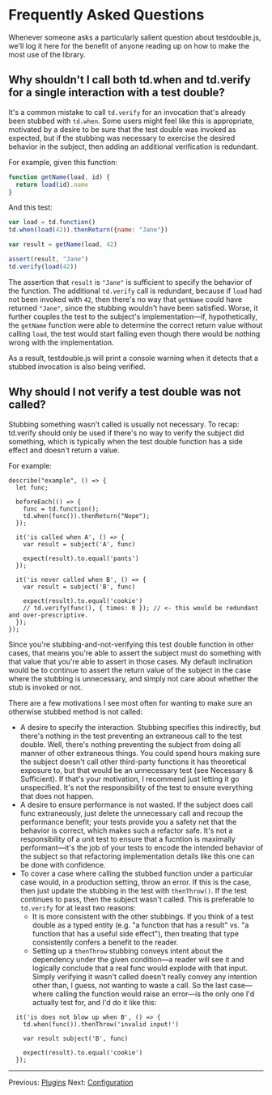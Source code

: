 # Frequently Asked Questions

Whenever someone asks a particularly salient question about testdouble.js, we'll
log it here for the benefit of anyone reading up on how to make the most use of
the library.

## Why shouldn't I call both td.when and td.verify for a single interaction with a test double?

It's a common mistake to call `td.verify` for an invocation that's already been
stubbed with `td.when`. Some users might feel like this is appropriate,
motivated by a desire to be sure that the test double was invoked as expected,
but if the stubbing was necessary to exercise the desired behavior in the
subject, then adding an additional verification is redundant.

For example, given this function:

``` js
function getName(load, id) {
  return load(id).name
}
```

And this test:

``` js
var load = td.function()
td.when(load(42)).thenReturn({name: "Jane"})

var result = getName(load, 42)

assert(result, "Jane")
td.verify(load(42))
```

The assertion that `result` is `"Jane"` is sufficient to specify the behavior
of the function. The additional `td.verify` call is redundant, because if `load`
had not been invoked with `42`, then there's no way that `getName` could have
returned `"Jane"`, since the stubbing wouldn't have been satisfied. Worse, it
further couples the test to the subject's implementation—if, hypothetically, the
`getName` function were able to determine the correct return value without
calling `load`, the test would start failing even though there would
be nothing wrong with the implementation.

As a result, testdouble.js will print a console warning when it detects that
a stubbed invocation is also being verified.

## Why should I not verify a test double was not called?

Stubbing something wasn't called is usually not necessary. To recap: td.verify should only be used if there's no way to verify the subject did something, which is typically when the test double function has a side effect and doesn't return a value.

For example:

```
describe("example", () => {
  let func;

  beforeEach(() => {
    func = td.function();
    td.when(func()).thenReturn("Nope");
  });

  it('is called when A', () => {
    var result = subject('A', func)

    expect(result).to.equal('pants')
  });

  it('is never called when B', () => {
    var result = subject('B', func)

    expect(result).to.equal('cookie')
    // td.verify(func(), { times: 0 }); // <- this would be redundant and over-prescriptive.
  });
});
```

Since you're stubbing-and-not-verifying this test double function in other cases, that means you're able to assert the subject must do something with that value that you're able to assert in those cases. My default inclination would be to continue to assert the return value of the subject in the case where the stubbing is unnecessary, and simply not care about whether the stub is invoked or not.

There are a few motivations I see most often for wanting to make sure an otherwise stubbed method is not called:

- A desire to specify the interaction. Stubbing specifies this indirectly, but there's nothing in the test preventing an extraneous call to the test double. Well, there's nothing preventing the subject from doing all manner of other extraneous things. You could spend hours making sure the subject doesn't call other third-party functions it has theoretical exposure to, but that would be an unnecessary test (see Necessary & Sufficient). If that's your motivation, I recommend just letting it go unspecified. It's not the responsibility of the test to ensure everything that does not happen.
- A desire to ensure performance is not wasted. If the subject does call func extraneously, just delete the unnecessary call and recoup the performance benefit; your tests provide you a safety net that the behavior is correct, which makes such a refactor safe. It's not a responsibility of a unit test to ensure that a fucntion is maximally performant—it's the job of your tests to encode the intended behavior of the subject so that refactoring implementation details like this one can be done with confidence.
- To cover a case where calling the stubbed function under a particular case would, in a production setting, throw an error. If this is the case, then just update the stubbing in the test with `thenThrow()`. If the test continues to pass, then the subject wasn't called. This is preferable to `td.verify` for at least two reasons:
  - It is more consistent with the other stubbings. If you think of a test double as a typed entity (e.g. "a function that has a result" vs. "a function that has a useful side effect"), then treating that type consistently confers a benefit to the reader.
  - Setting up a `thenThrow` stubbing conveys intent about the dependency under the given condition—a reader will see it and logically conclude that a real func would explode with that input. Simply verifying it wasn't called doesn't really convey any intention other than, I guess, not wanting to waste a call.
So the last case—where calling the function would raise an error—is the only one I'd actually test for, and I'd do it like this:

```
  it('is does not blow up when B', () => {
    td.when(func()).thenThrow('invalid input!')

    var result subject('B', func)

    expect(result).to.equal('cookie')
  });
```

***
Previous: [Plugins](A-plugins.md#plugins)
Next: [Configuration](C-configuration.md#configuration)
